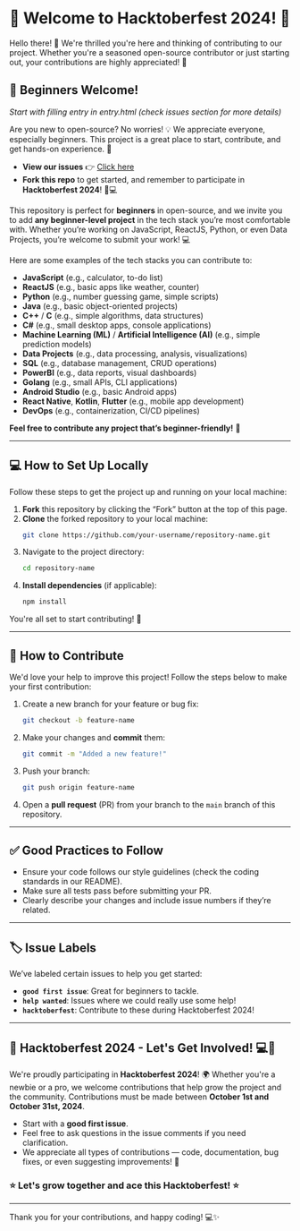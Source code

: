 # 🎉 Welcome to Hacktoberfest 2024! 🎉

Hello there! 👋 We're thrilled you're here and thinking of contributing to our project. Whether you're a seasoned open-source contributor or just starting out, your contributions are highly appreciated! 🙌

## 👶 Beginners Welcome! 
*Start with filling entry in entry.html (check issues section for more details)*

Are you new to open-source? No worries! 💡 We appreciate everyone, especially beginners. This project is a great place to start, contribute, and get hands-on experience. 🚀
- **View our issues** 👉 [Click here](https://github.com/GeekGiggle/hacktoberfest/issues)
- **Fork this repo** to get started, and remember to participate in **Hacktoberfest 2024**! 🎃💻

This repository is perfect for **beginners** in open-source, and we invite you to add **any beginner-level project** in the tech stack you’re most comfortable with. Whether you’re working on JavaScript, ReactJS, Python, or even Data Projects, you’re welcome to submit your work! 💻

Here are some examples of the tech stacks you can contribute to:

- **JavaScript** (e.g., calculator, to-do list)
- **ReactJS** (e.g., basic apps like weather, counter)
- **Python** (e.g., number guessing game, simple scripts)
- **Java** (e.g., basic object-oriented projects)
- **C++** / **C** (e.g., simple algorithms, data structures)
- **C#** (e.g., small desktop apps, console applications)
- **Machine Learning (ML)** / **Artificial Intelligence (AI)** (e.g., simple prediction models)
- **Data Projects** (e.g., data processing, analysis, visualizations)
- **SQL** (e.g., database management, CRUD operations)
- **PowerBI** (e.g., data reports, visual dashboards)
- **Golang** (e.g., small APIs, CLI applications)
- **Android Studio** (e.g., basic Android apps)
- **React Native**, **Kotlin**, **Flutter** (e.g., mobile app development)
- **DevOps** (e.g., containerization, CI/CD pipelines)

**Feel free to contribute any project that’s beginner-friendly!** 🚀

---

## 💻 How to Set Up Locally

Follow these steps to get the project up and running on your local machine:

1. **Fork** this repository by clicking the “Fork” button at the top of this page.
2. **Clone** the forked repository to your local machine:
    ```bash
    git clone https://github.com/your-username/repository-name.git
    ```
3. Navigate to the project directory:
    ```bash
    cd repository-name
    ```
4. **Install dependencies** (if applicable):
    ```bash
    npm install
    ```

You're all set to start contributing! 🎉

---

## 🚀 How to Contribute

We'd love your help to improve this project! Follow the steps below to make your first contribution:

1. Create a new branch for your feature or bug fix:
    ```bash
    git checkout -b feature-name
    ```
2. Make your changes and **commit** them:
    ```bash
    git commit -m "Added a new feature!"
    ```
3. Push your branch:
    ```bash
    git push origin feature-name
    ```
4. Open a **pull request** (PR) from your branch to the `main` branch of this repository.

---

## ✅ Good Practices to Follow
- Ensure your code follows our style guidelines (check the coding standards in our README).
- Make sure all tests pass before submitting your PR.
- Clearly describe your changes and include issue numbers if they’re related.

---

## 🏷️ Issue Labels

We’ve labeled certain issues to help you get started:

- **`good first issue`**: Great for beginners to tackle.
- **`help wanted`**: Issues where we could really use some help!
- **`hacktoberfest`**: Contribute to these during Hacktoberfest 2024!

---

## 🎃 Hacktoberfest 2024 - Let's Get Involved! 💻🎉

We're proudly participating in **Hacktoberfest 2024**! 🌍 Whether you're a newbie or a pro, we welcome contributions that help grow the project and the community. Contributions must be made between **October 1st and October 31st, 2024**.

- Start with a **good first issue**.
- Feel free to ask questions in the issue comments if you need clarification.
- We appreciate all types of contributions — code, documentation, bug fixes, or even suggesting improvements! 🙌

### ⭐ Let's grow together and ace this Hacktoberfest! ⭐

---

Thank you for your contributions, and happy coding! 💻✨

